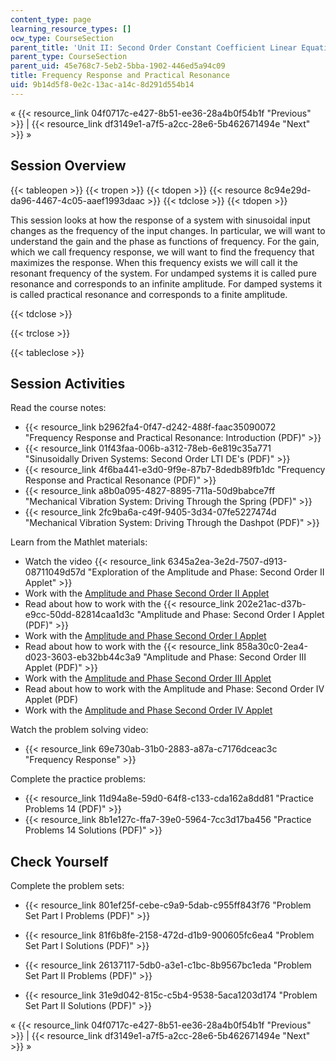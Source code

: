 ```yaml
---
content_type: page
learning_resource_types: []
ocw_type: CourseSection
parent_title: 'Unit II: Second Order Constant Coefficient Linear Equations'
parent_type: CourseSection
parent_uid: 45e768c7-5eb2-5bba-1902-446ed5a94c09
title: Frequency Response and Practical Resonance
uid: 9b14d5f8-0e2c-13ac-a14c-8d291d554b14
---
```


« {{< resource_link 04f0717c-e427-8b51-ee36-28a4b0f54b1f "Previous" >}} | {{< resource_link df3149e1-a7f5-a2cc-28e6-5b462671494e "Next" >}} »

Session Overview
----------------

{{< tableopen >}}
{{< tropen >}}
{{< tdopen >}}
{{< resource 8c94e29d-da96-4467-4c05-aaef1993daac >}}
{{< tdclose >}}
{{< tdopen >}}


This session looks at how the response of a system with sinusoidal input changes as the frequency of the input changes. In particular, we will want to understand the gain and the phase as functions of frequency. For the gain, which we call frequency response, we will want to find the frequency that maximizes the response. When this frequency exists we will call it the resonant frequency of the system. For undamped systems it is called pure resonance and corresponds to an infinite amplitude. For damped systems it is called practical resonance and corresponds to a finite amplitude.


{{< tdclose >}}

{{< trclose >}}

{{< tableclose >}}

Session Activities
------------------

Read the course notes:

*   {{< resource_link b2962fa4-0f47-d242-488f-faac35090072 "Frequency Response and Practical Resonance: Introduction (PDF)" >}}
*   {{< resource_link 01f43faa-006b-a312-78eb-6e819c35a771 "Sinusoidally Driven Systems: Second Order LTI DE's (PDF)" >}}
*   {{< resource_link 4f6ba441-e3d0-9f9e-87b7-8dedb89fb1dc "Frequency Response and Practical Resonance (PDF)" >}}
*   {{< resource_link a8b0a095-4827-8895-711a-50d9babce7ff "Mechanical Vibration System: Driving Through the Spring (PDF)" >}}
*   {{< resource_link 2fc9ba6a-c49f-9405-3d34-07fe5227474d "Mechanical Vibration System: Driving Through the Dashpot (PDF)" >}}

Learn from the Mathlet materials:

*   Watch the video {{< resource_link 6345a2ea-3e2d-7507-d913-08711049d57d "Exploration of the Amplitude and Phase: Second Order II Applet" >}}
*   Work with the [Amplitude and Phase Second Order II Applet](/ans7870/18/18.03SC/ampPhaseSecondOrderII.html "Open in a new window.")
*   Read about how to work with the {{< resource_link 202e21ac-d37b-e9cc-50dd-82814caa1d3c "Amplitude and Phase: Second Order I Applet (PDF)" >}}
*   Work with the [Amplitude and Phase Second Order I Applet](/ans7870/18/18.03SC/ampPhaseSecondOrderI.html "Open in a new window.")
*   Read about how to work with the {{< resource_link 858a30c0-2ea4-d023-3603-eb32bb44c3a9 "Amplitude and Phase: Second Order III Applet (PDF)" >}}
*   Work with the [Amplitude and Phase Second Order III Applet](/ans7870/18/18.03SC/ampPhaseSecondOrderIII.html "Open in a new window.")
*   Read about how to work with the Amplitude and Phase: Second Order IV Applet (PDF)
*   Work with the [Amplitude and Phase Second Order IV Applet](/ans7870/18/18.03SC/ampPhaseSecondOrderIV.html "Open in a new window.")

Watch the problem solving video:

*   {{< resource_link 69e730ab-31b0-2883-a87a-c7176dceac3c "Frequency Response" >}}

Complete the practice problems:

*   {{< resource_link 11d94a8e-59d0-64f8-c133-cda162a8dd81 "Practice Problems 14 (PDF)" >}}
*   {{< resource_link 8b1e127c-ffa7-39e0-5964-7cc3d17ba456 "Practice Problems 14 Solutions (PDF)" >}}

Check Yourself
--------------

Complete the problem sets:

*   {{< resource_link 801ef25f-cebe-c9a9-5dab-c955ff843f76 "Problem Set Part I Problems (PDF)" >}}
*   {{< resource_link 81f6b8fe-2158-472d-d1b9-900605fc6ea4 "Problem Set Part I Solutions (PDF)" >}}
  
*   {{< resource_link 26137117-5db0-a3e1-c1bc-8b9567bc1eda "Problem Set Part II Problems (PDF)" >}}
*   {{< resource_link 31e9d042-815c-c5b4-9538-5aca1203d174 "Problem Set Part II Solutions (PDF)" >}}

« {{< resource_link 04f0717c-e427-8b51-ee36-28a4b0f54b1f "Previous" >}} | {{< resource_link df3149e1-a7f5-a2cc-28e6-5b462671494e "Next" >}} »